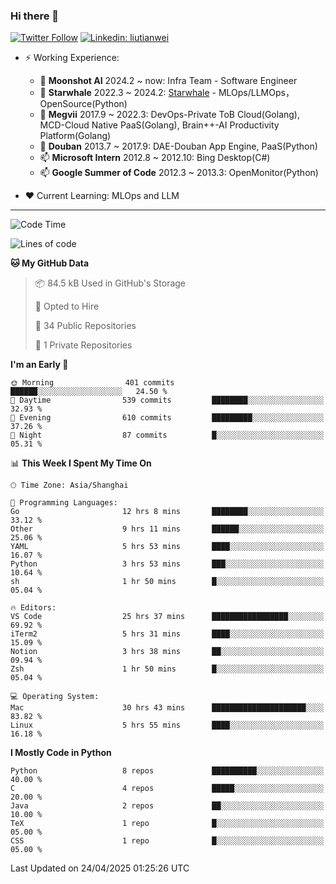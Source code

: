 ### Hi there 👋

[![Twitter Follow](https://img.shields.io/twitter/follow/tianweidut?style=social)](https://twitter.com/tianweidut)
[![Linkedin: liutianwei](https://img.shields.io/badge/-liutianwei-blue?style=flat-square&logo=Linkedin&logoColor=white&link=https://www.linkedin.com/in/liutianwei/)](https://www.linkedin.com/in/liutianwei/)

- ⚡ Working Experience:
  - 🔭 **Moonshot AI**  2024.2 ~ now: Infra Team - Software Engineer
  - 🌱 **Starwhale** 2022.3 ~ 2024.2: [Starwhale](https://github.com/star-whale/starwhale) - MLOps/LLMOps，OpenSource(Python)
  - 🌱 **Megvii** 2017.9 ~ 2022.3: DevOps-Private ToB Cloud(Golang), MCD-Cloud Native PaaS(Golang), Brain++-AI Productivity Platform(Golang)
  - 🌱 **Douban** 2013.7 ~ 2017.9: DAE-Douban App Engine, PaaS(Python)
  - 📫 **Microsoft Intern** 2012.8 ~ 2012.10: Bing Desktop(C#)
  - 📫 **Google Summer of Code** 2012.3 ~ 2013.3: OpenMonitor(Python)

- ❤️ Current Learning: MLOps and LLM

---
<!--START_SECTION:waka-->
![Code Time](http://img.shields.io/badge/Code%20Time-6%2C970%20hrs%2031%20mins-blue)

![Lines of code](https://img.shields.io/badge/From%20Hello%20World%20I%27ve%20Written-1.0%20million%20lines%20of%20code-blue)

**🐱 My GitHub Data** 

> 📦 84.5 kB Used in GitHub's Storage 
 > 
> 💼 Opted to Hire
 > 
> 📜 34 Public Repositories 
 > 
> 🔑 1 Private Repositories 
 > 
**I'm an Early 🐤** 

```text
🌞 Morning                401 commits         ██████░░░░░░░░░░░░░░░░░░░   24.50 % 
🌆 Daytime                539 commits         ████████░░░░░░░░░░░░░░░░░   32.93 % 
🌃 Evening                610 commits         █████████░░░░░░░░░░░░░░░░   37.26 % 
🌙 Night                  87 commits          █░░░░░░░░░░░░░░░░░░░░░░░░   05.31 % 
```


📊 **This Week I Spent My Time On** 

```text
🕑︎ Time Zone: Asia/Shanghai

💬 Programming Languages: 
Go                       12 hrs 8 mins       ████████░░░░░░░░░░░░░░░░░   33.12 % 
Other                    9 hrs 11 mins       ██████░░░░░░░░░░░░░░░░░░░   25.06 % 
YAML                     5 hrs 53 mins       ████░░░░░░░░░░░░░░░░░░░░░   16.07 % 
Python                   3 hrs 53 mins       ███░░░░░░░░░░░░░░░░░░░░░░   10.64 % 
sh                       1 hr 50 mins        █░░░░░░░░░░░░░░░░░░░░░░░░   05.04 % 

🔥 Editors: 
VS Code                  25 hrs 37 mins      █████████████████░░░░░░░░   69.92 % 
iTerm2                   5 hrs 31 mins       ████░░░░░░░░░░░░░░░░░░░░░   15.09 % 
Notion                   3 hrs 38 mins       ██░░░░░░░░░░░░░░░░░░░░░░░   09.94 % 
Zsh                      1 hr 50 mins        █░░░░░░░░░░░░░░░░░░░░░░░░   05.04 % 

💻 Operating System: 
Mac                      30 hrs 43 mins      █████████████████████░░░░   83.82 % 
Linux                    5 hrs 55 mins       ████░░░░░░░░░░░░░░░░░░░░░   16.18 % 
```

**I Mostly Code in Python** 

```text
Python                   8 repos             ██████████░░░░░░░░░░░░░░░   40.00 % 
C                        4 repos             █████░░░░░░░░░░░░░░░░░░░░   20.00 % 
Java                     2 repos             ██░░░░░░░░░░░░░░░░░░░░░░░   10.00 % 
TeX                      1 repo              █░░░░░░░░░░░░░░░░░░░░░░░░   05.00 % 
CSS                      1 repo              █░░░░░░░░░░░░░░░░░░░░░░░░   05.00 % 
```




 Last Updated on 24/04/2025 01:25:26 UTC
<!--END_SECTION:waka-->
